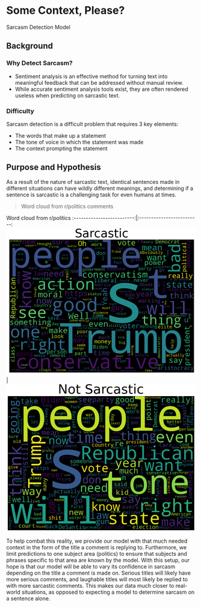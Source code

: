 # Some Context, Please?

Sarcasm Detection Model

## Background

### Why Detect Sarcasm?

- Sentiment analysis is an effective method for turning text into meaningful feedback that can be addressed without manual review.
- While accurate sentiment analysis tools exist, they are often rendered useless when predicting on sarcastic text.

### Difficulty

Sarcasm detection is a difficult problem that requires 3 key elements:

- The words that make up a statement
- The tone of voice in which the statement was made
- The context prompting the statement

## Purpose and Hypothesis

As a result of the nature of sarcastic text, identical sentences made in different situations can have wildly different meanings, and determining if a sentence is sarcastic is a challenging task for even humans at times.

> Word cloud from r/politics comments


Word cloud from r/politics
:-------------------------:|:-------------------------:
![alt text](https://github.com/Kalamojo/Some-Context-Please/blob/main/images/politics_sarcastic.png?raw=true) | ![alt text](https://github.com/Kalamojo/Some-Context-Please/blob/main/images/politics_sincere.png?raw=true)

To help combat this reality, we provide our model with that much needed context in the form of the title a comment is replying to. Furthermore, we limit predictions to one subject area (politics) to ensure that subjects and phrases specific to that area are known by the model.
With this setup, our hope is that our model will be able to vary its confidence in sarcasm depending on the title a comment is made on. Serious titles will likely have more serious comments, and laughable titles will most likely be replied to with more sarcastic comments. This makes our data much closer to real-world situations, as opposed to expecting a model to determine sarcasm on a sentence alone.

